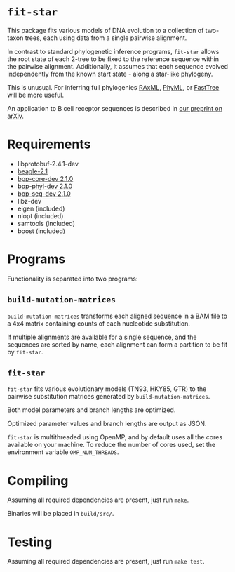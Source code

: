 # `fit-star`

This package fits various models of DNA evolution to a collection of two-taxon trees, each using data from a single pairwise alignment.

In contrast to standard phylogenetic inference programs, `fit-star` allows the root state of each 2-tree to be fixed to the reference sequence within the pairwise alignment.
Additionally, it assumes that each sequence evolved independently from the known start state - along a star-like phylogeny.

This is unusual.
For inferring full phylogenies [RAxML](http://www.exelixis-lab.org/), [PhyML](http://www.atgc-montpellier.fr/phyml/), or [FastTree](http://www.microbesonline.org/fasttree/) will be more useful.

An application to B cell receptor sequences is described in [our preprint on arXiv](http://arxiv.org/abs/1403.3066).

# Requirements

* libprotobuf-2.4.1-dev
* [beagle-2.1](https://code.google.com/p/beagle-lib/)
* [bpp-core-dev 2.1.0](http://biopp.univ-montp2.fr/)
* [bpp-phyl-dev 2.1.0](http://biopp.univ-montp2.fr/)
* [bpp-seq-dev 2.1.0](http://biopp.univ-montp2.fr/)
* libz-dev
* eigen (included)
* nlopt (included)
* samtools (included)
* boost (included)

# Programs

Functionality is separated into two programs:

## `build-mutation-matrices`

`build-mutation-matrices` transforms each aligned sequence in a BAM file to a 4x4 matrix containing counts of each nucleotide substitution.

If multiple alignments are available for a single sequence, and the sequences are sorted by name, each alignment can form a partition to be fit by `fit-star`.

## `fit-star`

`fit-star` fits various evolutionary models (TN93, HKY85, GTR) to the pairwise substitution matrices generated by `build-mutation-matrices`.

Both model parameters and branch lengths are optimized.

Optimized parameter values and branch lengths are output as JSON.

`fit-star` is multithreaded using OpenMP, and by default uses all the cores available on your machine.
To reduce the number of cores used, set the environment variable `OMP_NUM_THREADS`.

# Compiling

Assuming all required dependencies are present, just run `make`.

Binaries will be placed in `build/src/`.

# Testing

Assuming all required dependencies are present, just run `make test`.
